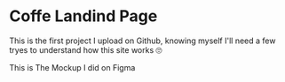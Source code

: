 # Coffe Landind Page

This is the first project I upload on Github, knowing myself I'll need a few tryes to understand how this site works :roll_eyes:

This is The Mockup I did on Figma 




